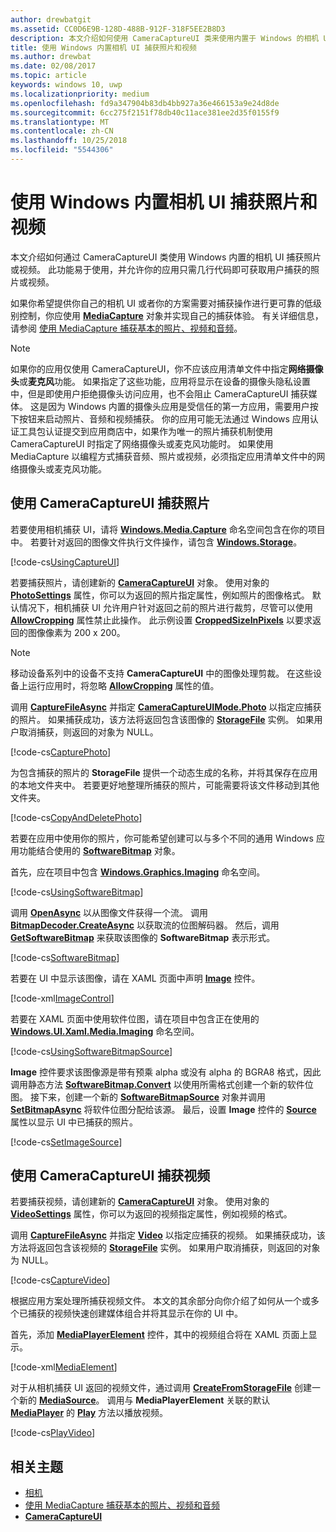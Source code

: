 ```yaml
---
author: drewbatgit
ms.assetid: CC0D6E9B-128D-488B-912F-318F5EE2B8D3
description: 本文介绍如何使用 CameraCaptureUI 类来使用内置于 Windows 的相机 UI 捕获照片或视频。
title: 使用 Windows 内置相机 UI 捕获照片和视频
ms.author: drewbat
ms.date: 02/08/2017
ms.topic: article
keywords: windows 10, uwp
ms.localizationpriority: medium
ms.openlocfilehash: fd9a347904b83db4bb927a36e466153a9e24d8de
ms.sourcegitcommit: 6cc275f2151f78db40c11ace381ee2d35f0155f9
ms.translationtype: MT
ms.contentlocale: zh-CN
ms.lasthandoff: 10/25/2018
ms.locfileid: "5544306"
---
```

# <a name="capture-photos-and-video-with-windows-built-in-camera-ui"></a>使用 Windows 内置相机 UI 捕获照片和视频



本文介绍如何通过 CameraCaptureUI 类使用 Windows 内置的相机 UI 捕获照片或视频。 此功能易于使用，并允许你的应用只需几行代码即可获取用户捕获的照片或视频。

如果你希望提供你自己的相机 UI 或者你的方案需要对捕获操作进行更可靠的低级别控制，你应使用 [**MediaCapture**](https://msdn.microsoft.com/library/windows/apps/br241124) 对象并实现自己的捕获体验。 有关详细信息，请参阅 [使用 MediaCapture 捕获基本的照片、视频和音频](basic-photo-video-and-audio-capture-with-MediaCapture.md)。

> [!NOTE]
> 如果你的应用仅使用 CameraCaptureUI，你不应该应用清单文件中指定**网络摄像头**或**麦克风**功能。 如果指定了这些功能，应用将显示在设备的摄像头隐私设置中，但是即使用户拒绝摄像头访问应用，也不会阻止 CameraCaptureUI 捕获媒体。 这是因为 Windows 内置的摄像头应用是受信任的第一方应用，需要用户按下按钮来启动照片、音频和视频捕获。 你的应用可能无法通过 Windows 应用认证工具包认证提交到应用商店中，如果作为唯一的照片捕获机制使用 CameraCaptureUI 时指定了网络摄像头或麦克风功能时。
> 如果使用 MediaCapture 以编程方式捕获音频、照片或视频，必须指定应用清单文件中的网络摄像头或麦克风功能。

## <a name="capture-a-photo-with-cameracaptureui"></a>使用 CameraCaptureUI 捕获照片

若要使用相机捕获 UI，请将 [**Windows.Media.Capture**](https://msdn.microsoft.com/library/windows/apps/br226738) 命名空间包含在你的项目中。 若要针对返回的图像文件执行文件操作，请包含 [**Windows.Storage**](https://msdn.microsoft.com/library/windows/apps/br227346)。

[!code-cs[UsingCaptureUI](./code/CameraCaptureUIWin10/cs/MainPage.xaml.cs#SnippetUsingCaptureUI)]

若要捕获照片，请创建新的 [**CameraCaptureUI**](https://msdn.microsoft.com/library/windows/apps/br241030) 对象。 使用对象的 [**PhotoSettings**](https://msdn.microsoft.com/library/windows/apps/br241058) 属性，你可以为返回的照片指定属性，例如照片的图像格式。 默认情况下，相机捕获 UI 允许用户针对返回之前的照片进行裁剪，尽管可以使用 [**AllowCropping**](https://msdn.microsoft.com/library/windows/apps/br241042) 属性禁止此操作。 此示例设置 [**CroppedSizeInPixels**](https://msdn.microsoft.com/library/windows/apps/br241044) 以要求返回的图像像素为 200 x 200。

> [!NOTE]
> 移动设备系列中的设备不支持 **CameraCaptureUI** 中的图像处理剪裁。 在这些设备上运行应用时，将忽略 [**AllowCropping**](https://msdn.microsoft.com/library/windows/apps/br241042) 属性的值。

调用 [**CaptureFileAsync**](https://msdn.microsoft.com/library/windows/apps/br241057) 并指定 [**CameraCaptureUIMode.Photo**](https://msdn.microsoft.com/library/windows/apps/br241040) 以指定应捕获的照片。 如果捕获成功，该方法将返回包含该图像的 [**StorageFile**](https://msdn.microsoft.com/library/windows/apps/br227171) 实例。 如果用户取消捕获，则返回的对象为 NULL。

[!code-cs[CapturePhoto](./code/CameraCaptureUIWin10/cs/MainPage.xaml.cs#SnippetCapturePhoto)]

为包含捕获的照片的 **StorageFile** 提供一个动态生成的名称，并将其保存在应用的本地文件夹中。 若要更好地整理所捕获的照片，可能需要将该文件移动到其他文件夹。

[!code-cs[CopyAndDeletePhoto](./code/CameraCaptureUIWin10/cs/MainPage.xaml.cs#SnippetCopyAndDeletePhoto)]

若要在应用中使用你的照片，你可能希望创建可以与多个不同的通用 Windows 应用功能结合使用的 [**SoftwareBitmap**](https://msdn.microsoft.com/library/windows/apps/dn887358) 对象。

首先，应在项目中包含 [**Windows.Graphics.Imaging**](https://msdn.microsoft.com/library/windows/apps/br226400) 命名空间。

[!code-cs[UsingSoftwareBitmap](./code/CameraCaptureUIWin10/cs/MainPage.xaml.cs#SnippetUsingSoftwareBitmap)]

调用 [**OpenAsync**](https://msdn.microsoft.com/library/windows/apps/br227116) 以从图像文件获得一个流。 调用 [**BitmapDecoder.CreateAsync**](https://msdn.microsoft.com/library/windows/apps/br226182) 以获取流的位图解码器。 然后，调用 [**GetSoftwareBitmap**](https://msdn.microsoft.com/library/windows/apps/dn887332) 来获取该图像的 **SoftwareBitmap** 表示形式。

[!code-cs[SoftwareBitmap](./code/CameraCaptureUIWin10/cs/MainPage.xaml.cs#SnippetSoftwareBitmap)]

若要在 UI 中显示该图像，请在 XAML 页面中声明 [**Image**](https://msdn.microsoft.com/library/windows/apps/br242752) 控件。

[!code-xml[ImageControl](./code/CameraCaptureUIWin10/cs/MainPage.xaml#SnippetImageControl)]

若要在 XAML 页面中使用软件位图，请在项目中包含正在使用的 [**Windows.UI.Xaml.Media.Imaging**](https://msdn.microsoft.com/library/windows/apps/br243258) 命名空间。

[!code-cs[UsingSoftwareBitmapSource](./code/CameraCaptureUIWin10/cs/MainPage.xaml.cs#SnippetUsingSoftwareBitmapSource)]

**Image** 控件要求该图像源是带有预乘 alpha 或没有 alpha 的 BGRA8 格式，因此调用静态方法 [**SoftwareBitmap.Convert**](https://msdn.microsoft.com/library/windows/apps/dn887362) 以使用所需格式创建一个新的软件位图。 接下来，创建一个新的 [**SoftwareBitmapSource**](https://msdn.microsoft.com/library/windows/apps/dn997854) 对象并调用 [**SetBitmapAsync**](https://msdn.microsoft.com/library/windows/apps/dn997856) 将软件位图分配给该源。 最后，设置 **Image** 控件的 [**Source**](https://msdn.microsoft.com/library/windows/apps/br242760) 属性以显示 UI 中已捕获的照片。

[!code-cs[SetImageSource](./code/CameraCaptureUIWin10/cs/MainPage.xaml.cs#SnippetSetImageSource)]

## <a name="capture-a-video-with-cameracaptureui"></a>使用 CameraCaptureUI 捕获视频

若要捕获视频，请创建新的 [**CameraCaptureUI**](https://msdn.microsoft.com/library/windows/apps/br241030) 对象。 使用对象的 [**VideoSettings**](https://msdn.microsoft.com/library/windows/apps/br241059) 属性，你可以为返回的视频指定属性，例如视频的格式。

调用 [**CaptureFileAsync**](https://msdn.microsoft.com/library/windows/apps/br241057) 并指定 [**Video**](https://msdn.microsoft.com/library/windows/apps/br241059) 以指定应捕获的视频。 如果捕获成功，该方法将返回包含该视频的 [**StorageFile**](https://msdn.microsoft.com/library/windows/apps/br227171) 实例。 如果用户取消捕获，则返回的对象为 NULL。

[!code-cs[CaptureVideo](./code/CameraCaptureUIWin10/cs/MainPage.xaml.cs#SnippetCaptureVideo)]

根据应用方案处理所捕获视频文件。 本文的其余部分向你介绍了如何从一个或多个已捕获的视频快速创建媒体组合并将其显示在你的 UI 中。

首先，添加 [**MediaPlayerElement**](https://docs.microsoft.com/uwp/api/Windows.UI.Xaml.Controls.MediaPlayerElement) 控件，其中的视频组合将在 XAML 页面上显示。

[!code-xml[MediaElement](./code/CameraCaptureUIWin10/cs/MainPage.xaml#SnippetMediaElement)]


对于从相机捕获 UI 返回的视频文件，通过调用 **[CreateFromStorageFile](https://docs.microsoft.com/uwp/api/windows.media.core.mediasource.createfromstoragefile)** 创建一个新的 [**MediaSource**](https://docs.microsoft.com/uwp/api/windows.media.core.mediasource)。 调用与 **MediaPlayerElement** 关联的默认 **[MediaPlayer](https://docs.microsoft.com/uwp/api/windows.media.playback.mediaplayer)** 的 **[Play](https://docs.microsoft.com/uwp/api/windows.media.playback.mediaplayer.Play)** 方法以播放视频。

[!code-cs[PlayVideo](./code/CameraCaptureUIWin10/cs/MainPage.xaml.cs#SnippetPlayVideo)]
 

## <a name="related-topics"></a>相关主题

* [相机](camera.md)
* [使用 MediaCapture 捕获基本的照片、视频和音频](basic-photo-video-and-audio-capture-with-MediaCapture.md)
* [**CameraCaptureUI**](https://msdn.microsoft.com/library/windows/apps/br241030) 
 

 




